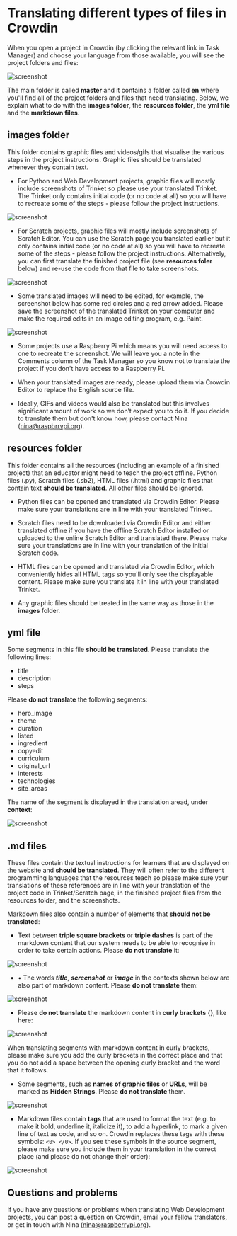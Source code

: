 # Translating different types of files in Crowdin

When you open a project in Crowdin (by clicking the relevant link in Task Manager) and choose your language from those available, you will see the project folders and files:

![screenshot](images/Crowdin_files.png)

The main folder is called **master** and it contains a folder called **en** where you'll find all of the project folders and files that need translating. Below, we explain what to do with the **images folder**, the **resources folder**, the **yml file** and the **markdown files**.

## images folder

This folder contains graphic files and videos/gifs that visualise the various steps in the project instructions. Graphic files should be translated whenever they contain text. 

- For Python and Web Development projects, graphic files will mostly include screenshots of Trinket so please use your translated Trinket. The Trinket only contains initial code (or no code at all) so you will have to recreate some of the steps - please follow the project instructions.

![screenshot](images/Crowdin_image_html.png)

- For Scratch projects, graphic files will mostly include screenshots of Scratch Editor. You can use the Scratch page you translated earlier but it only contains initial code (or no code at all) so you will have to recreate some of the steps - please follow the project instructions. Alternatively, you can first translate the finished project file (see **resources foler** below) and re-use the code from that file to take screenshots. 

![screenshot](images/Crowdin_image_scratch.png)

- Some translated images will need to be edited, for example, the screenshot below has some red circles and a red arrow added. Please save the screenshot of the translated Trinket on your computer and make the required edits in an image editing program, e.g. Paint.

![screenshot](images/Crowdin_image_edited.png)

- Some projects use a Raspberry Pi which means you will need access to one to recreate the screenshot. We will leave you a note in the Comments column of the Task Manager so you know not to translate the project if you don't have access to a Raspberry Pi. 

- When your translated images are ready, please upload them via Crowdin Editor to replace the English source file.

- Ideally, GIFs and videos would also be translated but this involves significant amount of work so we don’t expect you to do it. If you decide to translate them but don't know how, please contact Nina (nina@raspbrrypi.org). 

## resources folder

This folder contains all the resources (including an example of a finished project) that an educator might need to teach the project offline. Python files (.py), Scratch files (.sb2), HTML files (.html) and graphic files that contain text **should be translated**. All other files should be ignored.

- Python files can be opened and translated via Crowdin Editor. Please make sure your translations are in line with your translated Trinket.

- Scratch files need to be downloaded via Crowdin Editor and either translated offline if you have the offline Scratch Editor installed or uploaded to the online Scratch Editor and translated there. Please make sure your translations are in line with your translation of the initial Scratch code.

- HTML files can be opened and translated via Crowdin Editor, which conveniently hides all HTML tags so you'll only see the displayable content. Please make sure you translate it in line with your translated Trinket. 

- Any graphic files should be treated in the same way as those in the **images** folder.

## yml file

Some segments in this file **should be translated**. Please translate the following lines:

- title
- description
- steps

Please **do not translate** the following segments:

- hero_image
- theme
- duration
- listed
- ingredient
- copyedit
- curriculum
- original_url
- interests
- technologies
- site_areas

The name of the segment is displayed in the translation aread, under **context**:

![screenshot](images/Crowdin_files_yml.png)

## .md files

These files contain the textual instructions for learners that are displayed on the website and **should be translated**. They will often refer to the different programming languages that the resources teach so please make sure your translations of these references are in line with your translation of the project code in Trinket/Scratch page, in the finished project files from the resources folder, and the screenshots.

Markdown files also contain a number of elements that **should not be translated**:

- Text between **triple square brackets** or **triple dashes** is part of the markdown content that our system needs to be able to recognise in order to take certain actions. Please **do not translate** it:

![screenshot](images/Crowdin_files_md1.png)

- •	The words **_title_**, **_screenshot_** or **_image_** in the contexts shown below are also part of markdown content. Please **do not translate** them:

![screenshot](images/Crowdin_files_md2.png)

- Please **do not translate** the markdown content in **curly brackets** {}, like here: 

![screenshot](images/Crowdin_files_md3.png)

When translating segments with markdown content in curly brackets, please make sure you add the curly brackets in the correct place and that you do not add a space between the opening curly bracket and the word that it follows.

- Some segments, such as **names of graphic files** or **URLs**, will be marked as **Hidden Strings**. Please **do not translate** them. 

![screenshot](images/Crowdin_files_md4.png)

- Markdown files contain **tags** that are used to format the text (e.g. to make it bold, underline it, italicize it), to add a hyperlink, to mark a given line of text as code, and so on. Crowdin replaces these tags with these symbols: `<0> </0>`. If you see these symbols in the source segment, please make sure you include them in your translation in the correct place (and please do not change their order): 

![screenshot](images/Crowdin_files_md5.png)

## Questions and problems

If you have any questions or problems when translating Web Development projects, you can post a question on Crowdin, email your fellow translators, or get in touch with Nina (nina@raspberrypi.org).
